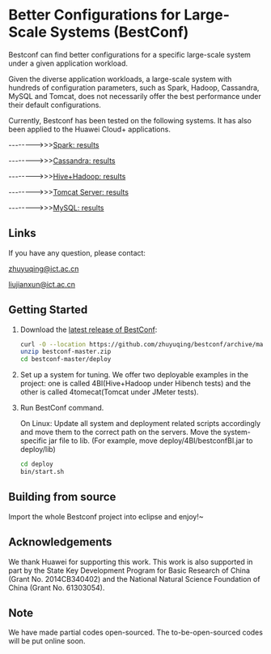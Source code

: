 
Better Configurations for Large-Scale Systems (BestConf)
====================================

Bestconf can find better configurations for a specific large-scale system under a given application workload.

Given the diverse application workloads, a large-scale system with hundreds of configuration parameters, such as Spark, 
Hadoop, Cassandra, MySQL and Tomcat, does not necessarily offer the best performance under their default configurations.

Currently, Bestconf has been tested on the following systems. It has also been applied to the Huawei Cloud+ applications. 

-------->>>[Spark: results](https://github.com/zhuyuqing/bestconf/blob/master/doc/spark.md)

-------->>>[Cassandra: results](https://github.com/zhuyuqing/bestconf/blob/master/doc/cassandra.md)

-------->>>[Hive+Hadoop: results](https://github.com/zhuyuqing/bestconf/blob/master/doc/hadoop.md)

-------->>>[Tomcat Server: results](https://github.com/zhuyuqing/bestconf/blob/master/doc/tomcat.md)

-------->>>[MySQL: results](https://github.com/zhuyuqing/bestconf/blob/master/doc/mysql.md)


Links
-----

If you have any question, please contact:

zhuyuqing@ict.ac.cn

liujianxun@ict.ac.cn


Getting Started
---------------

1. Download the [latest release of BestConf](https://github.com/zhuyuqing/bestconf/archive/master.zip):

    ```sh
    curl -O --location https://github.com/zhuyuqing/bestconf/archive/master.zip
    unzip bestconf-master.zip
    cd bestconf-master/deploy
    ```
    
2. Set up a system for tuning. We offer two deployable examples in the project: one is called 
   4BI(Hive+Hadoop under Hibench tests) and the other is called 4tomecat(Tomcat under JMeter tests).

3. Run BestConf command. 

    On Linux:
    Update all system and deployment related scripts accordingly and move them to the
    correct path on the servers.
    Move the system-specific jar file to lib. (For example, move deploy/4BI/bestconfBI.jar
    to deploy/lib)
    ```sh
    cd deploy
    bin/start.sh
    ```

Building from source
--------------------

Import the whole Bestconf project into eclipse and enjoy!~


Acknowledgements
--------------------

We thank Huawei for supporting this work. This work is also supported in part by the State Key Development Program for Basic Research of China (Grant No. 2014CB340402) and the National Natural Science Foundation of China (Grant No. 61303054).


Note
--------------------
We have made partial codes open-sourced. The to-be-open-sourced codes will be put online soon.
